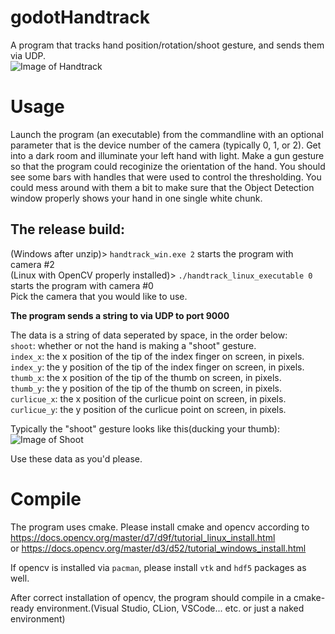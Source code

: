# godotHandtrack
A program that tracks hand position/rotation/shoot gesture, and sends them via UDP.  
![Image of Handtrack](https://s3.us-west-2.amazonaws.com/secure.notion-static.com/fe4195d8-4177-4ac4-b187-edf0ff0e1c23/image0.png?X-Amz-Algorithm=AWS4-HMAC-SHA256&X-Amz-Credential=AKIAT73L2G45O3KS52Y5%2F20210201%2Fus-west-2%2Fs3%2Faws4_request&X-Amz-Date=20210201T221739Z&X-Amz-Expires=86400&X-Amz-Signature=930abe9aa1a6afcc4ee347dd35f53eeda4d8eb84460d2bc481d43ac33223c4ca&X-Amz-SignedHeaders=host&response-content-disposition=filename%20%3D%22image0.png%22)

# Usage
Launch the program (an executable) from the commandline with an optional parameter that is the device number of the camera (typically 0, 1, or 2). Get into a dark room and illuminate your left hand with light. Make a gun gesture so that the program could recoginize the orientation of the hand. You should see some bars with handles that were used to control the thresholding. You could mess around with them a bit to make sure that the Object Detection window properly shows your hand in one single white chunk.
  
## The release build:
(Windows after unzip)> `handtrack_win.exe 2` starts the program with camera #2  
(Linux with OpenCV properly installed)> `./handtrack_linux_executable 0` starts the program with camera #0  
Pick the camera that you would like to use.
  
**The program sends a string to via UDP to port 9000**   
  
The data is a string of data seperated by space, in the order below:  
`shoot`: whether or not the hand is making a "shoot" gesture.  
`index_x`: the x position of the tip of the index finger on screen, in pixels.  
`index_y`: the y position of the tip of the index finger on screen, in pixels.  
`thumb_x`: the x position of the tip of the thumb on screen, in pixels.  
`thumb_y`: the y position of the tip of the thumb on screen, in pixels.  
`curlicue_x`: the x position of the curlicue point on screen, in pixels.  
`curlicue_y`: the y position of the curlicue point on screen, in pixels.  
  
Typically the "shoot" gesture looks like this(ducking your thumb):  
![Image of Shoot](https://s3.us-west-2.amazonaws.com/secure.notion-static.com/17a9aa23-5b9d-4568-8231-f0d865b75825/image.png?X-Amz-Algorithm=AWS4-HMAC-SHA256&X-Amz-Credential=AKIAT73L2G45O3KS52Y5%2F20210201%2Fus-west-2%2Fs3%2Faws4_request&X-Amz-Date=20210201T223634Z&X-Amz-Expires=86400&X-Amz-Signature=c2bc70c2452187230a69bff83ad4701800f227e8225b937e298fc8071f2f10a6&X-Amz-SignedHeaders=host&response-content-disposition=filename%20%3D%22image.png%22)  
  
Use these data as you'd please.  

# Compile
The program uses cmake. Please install cmake and opencv according to   
https://docs.opencv.org/master/d7/d9f/tutorial_linux_install.html   
or https://docs.opencv.org/master/d3/d52/tutorial_windows_install.html  

If opencv is installed via `pacman`, please install  `vtk` and `hdf5` packages as well.  

After correct installation of opencv, the program should compile in a cmake-ready environment.(Visual Studio, CLion, VSCode... etc. or just a naked environment)
